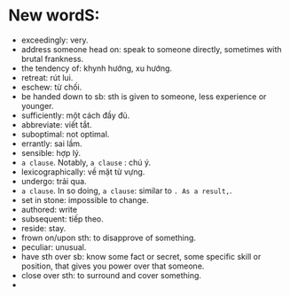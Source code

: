 # New wordS:
* exceedingly: very.
* address someone head on: speak to someone directly, sometimes with brutal frankness.
* the tendency of: khynh hướng, xu hướng.
* retreat: rút lui.
* eschew: từ chối.
* be handed down to sb: sth is given to someone, less experience or younger.
* sufficiently: một cách đầy đủ.
* abbreviate: viết tắt.
* suboptimal: not optimal.
* errantly: sai lầm.
* sensible: hợp lý.
* `a clause`. Notably, `a clause` : chú ý.
* lexicographically: về mặt từ vựng.
* undergo: trải qua.
* `a clause`. In so doing, `a clause`: similar to `. As a result,`.
* set in stone: impossible to change.
* authored: write
* subsequent: tiếp theo.
* reside: stay.
* frown on/upon sth: to disapprove of something.
* peculiar: unusual.
* have sth over sb: know some fact or secret, some specific skill or position, that gives you power over that someone.
* close over sth: to surround and cover something.
* 